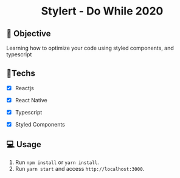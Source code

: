 <h1 align="center">
	Stylert - Do While 2020
</h1>

## 🎯 Objective

Learning how to optimize your code using styled components, and typescript

## 🚀Techs

- [x] Reactjs
- [x] React Native
- [x] Typescript
- [x] Styled Components


## 💻 Usage

1. Run `npm install` or `yarn install`.<br />
2. Run `yarn start` and access `http://localhost:3000`.<br />